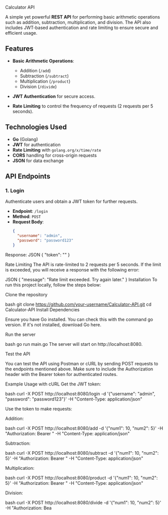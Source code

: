  Calculator API

A simple yet powerful **REST API** for performing basic arithmetic operations such as addition, subtraction, multiplication, and division. The API also includes JWT-based authentication and rate limiting to ensure secure and efficient usage.

## Features

- **Basic Arithmetic Operations**:
  - Addition (`/add`)
  - Subtraction (`/subtract`)
  - Multiplication (`/product`)
  - Division (`/divide`)
  
- **JWT Authentication** for secure access.
- **Rate Limiting** to control the frequency of requests (2 requests per 5 seconds).

## Technologies Used

- **Go** (Golang)
- **JWT** for authentication
- **Rate Limiting** with `golang.org/x/time/rate`
- **CORS** handling for cross-origin requests
- **JSON** for data exchange

## API Endpoints

### 1. **Login**

Authenticate users and obtain a JWT token for further requests.

- **Endpoint**: `/login`
- **Method**: `POST`
- **Request Body**:
  ```json
  {
    "username": "admin",
    "password": "password123"
  }

Response:
JSON
{
  "token": "<JWT token>"
}

Rate Limiting
The API is rate-limited to 2 requests per 5 seconds. If the limit is exceeded, you will receive a response with the following error:

JSON
{
  "message": "Rate limit exceeded. Try again later."
}
Installation
To run this project locally, follow the steps below:

Clone the repository

bash
git clone https://github.com/your-username/Calculator-API.git
cd Calculator-API
Install Dependencies

Ensure you have Go installed. You can check this with the command go version. If it's not installed, download Go here.

Run the server

bash
go run main.go
The server will start on http://localhost:8080.

Test the API

You can test the API using Postman or cURL by sending POST requests to the endpoints mentioned above. Make sure to include the Authorization header with the Bearer token for authenticated routes.

Example Usage with cURL
Get the JWT token:

bash
curl -X POST http://localhost:8080/login -d '{"username": "admin", "password": "password123"}' -H "Content-Type: application/json"

Use the token to make requests:

Addition:

bash
curl -X POST http://localhost:8080/add -d '{"num1": 10, "num2": 5}' -H "Authorization: Bearer <JWT token>" -H "Content-Type: application/json"

Subtraction:

bash
curl -X POST http://localhost:8080/subtract -d '{"num1": 10, "num2": 5}' -H "Authorization: Bearer <JWT token>" -H "Content-Type: application/json"

Multiplication:

bash
curl -X POST http://localhost:8080/product -d '{"num1": 10, "num2": 5}' -H "Authorization: Bearer <JWT token>" -H "Content-Type: application/json"

Division:

bash
curl -X POST http://localhost:8080/divide -d '{"num1": 10, "num2": 5}' -H "Authorization: Bea
